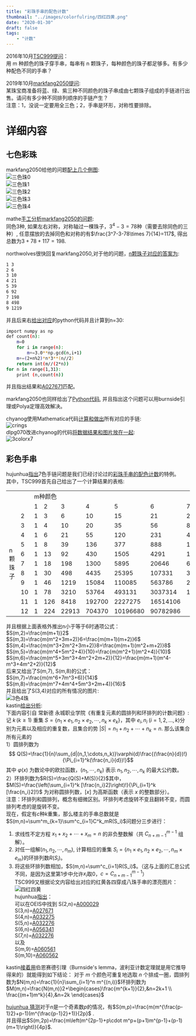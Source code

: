 ```yaml
---
title: "彩珠手串的配色计数"
thumbnail: "../images/colorfulring/四红四黄.png"
date: "2020-01-30"
draft: false
tags:
    - "计数"
---
```

2016年10月[TSC999提问](https://bbs.emath.ac.cn/forum.php?mod=viewthread&tid=9161&fromuid=20)：  
用 m 种颜色的珠子穿手串，每串有 n 颗珠子，每种颜色的珠子都足够多。有多少种配色不同的手串？
<!--more-->
2019年10月[markfang2050提问](https://bbs.emath.ac.cn/forum.php?mod=viewthread&tid=16961&fromuid=20):  
某珠宝商准备将蓝、绿、紫三种不同颜色的珠子串成由七颗珠子组成的手链进行出售。请问有多少种不同排列顺序的手链产生？  
注意：1，没说一定要用全三色；2，手串是环形，对称性要排除。  

# 详细内容
## 七色彩珠
markfang2050给他的问题[配上几个例图](https://bbs.emath.ac.cn/forum.php?mod=redirect&goto=findpost&ptid=16961&pid=81454&fromuid=20):  
![三色珠0](../images/colorfulring/三色珠0.png)  
![三色珠1](../images/colorfulring/三色珠1.png)  
![三色珠2](../images/colorfulring/三色珠2.png)  
![三色珠3](../images/colorfulring/三色珠3.png)  
![三色珠4](../images/colorfulring/三色珠4.png)  

mathe[手工分析markfang2050的问题](https://bbs.emath.ac.cn/forum.php?mod=redirect&goto=findpost&ptid=16961&pid=81450&fromuid=20):  
同色3种, 如果左右对称，对称轴过一棵珠子，$3^4-3=78$种（需要去除同色的三种）, 任意摆放的去掉同色和对称的有$\frac{3^7-3-78\times 7}{14}=117$,
得出总数为$3+78+117=198$.  

northwolves很快回复markfang2050,对于他的问题，[n颗珠子对应的答案为](https://bbs.emath.ac.cn/forum.php?mod=redirect&goto=findpost&ptid=16961&pid=81448&fromuid=20):  
```bash
1 3
2 6
3 10
4 21
5 39
6 92
7 198
8 498
9 1219
```
并且后来右[给出对应](https://bbs.emath.ac.cn/forum.php?mod=redirect&goto=findpost&ptid=16961&pid=81460&fromuid=20)的python代码并且计算到n=30:  
```bash
import numpy as np
def count(n):
    m=0
    for i in range(n):
        m+=3.0**np.gcd(n,i+1)
    m+=(2+n%2)*n*3**(n//2)
    return int(m//(2*n))
for n in range(1,31):
    print (n,count(n)) 
```
并且指出结果和[A027671](https://oeis.org/A027671)匹配。  

markfang2050也同样给出了[Python代码](../attached/colorfulring/markfangring.txt), 并且指出这个问题可以用burnside引理或Polya定理高效解决。

chyanog使用Mathematica代码[计算和做出](https://bbs.emath.ac.cn/forum.php?mod=redirect&goto=findpost&ptid=16961&pid=81481&fromuid=20)所有对应的手链:  
![crings](../images/colorfulring/crings.jpg)  
dlpg070改进chyanog的代码[将数据结果和图片放在一起](https://bbs.emath.ac.cn/forum.php?mod=redirect&goto=findpost&ptid=16961&pid=81503&fromuid=20):  
![3colorx7](../images/colorfulring/3colorx7.png)  

## 彩色手串
hujunhua[指出](https://bbs.emath.ac.cn/forum.php?mod=redirect&goto=findpost&ptid=16961&pid=81479&fromuid=20)7色手链问题是我们已经讨论过的[彩珠手串的配色计数](https://bbs.emath.ac.cn/thread-9161-1-1.html)的特例。  
其中，TSC999首先自己给出了一个计算结果的表格:  

<table width=50%>
<tr><td colspan=2 rowspan=2> </td><td colspan=12> m种颜色</td></tr>
<tr><td> 1 </td><td> 2 </td><td> 3 </td><td> 4 </td><td> 5 </td><td> 6 </td><td> 7 </td><td> 8 </td><td> 9 </td><td> 10 </td><td> 11 </td><td> 12 </td></tr>
<tr><td rowspan=11>
 n
颗
珠
子</td><td> 2 </td><td>1 </td><td>3 </td><td>6 </td><td>10 </td><td>15 </td><td>21 </td><td>28 </td><td> 36</td><td>45 </td><td>55 </td><td>66 </td><td>78</td></tr>
<tr><td> 3</td><td>1 </td><td> 4</td><td>10 </td><td> 20</td><td>35 </td><td> 56</td><td>84 </td><td> 120</td><td> 165</td><td>220 </td><td>286 </td><td>364 </td></tr>
<tr><td> 4</td><td>1 </td><td>6 </td><td>21 </td><td> 55</td><td>120 </td><td>231 </td><td>406 </td><td>666 </td><td> 1035</td><td> 1540</td><td>2211 </td><td>3081 </td></tr>
<tr><td> 5</td><td>1 </td><td>8 </td><td>39 </td><td>136 </td><td> 377</td><td>888 </td><td>1855 </td><td> 3536</td><td>6273 </td><td>10504 </td><td> 16775</td><td> 25752</td></tr>
<tr><td> 6</td><td> 1</td><td>13 </td><td>92 </td><td>430 </td><td> 1505</td><td>4291 </td><td> 10528</td><td> 23052</td><td> 46185</td><td>86185 </td><td>151756 </td><td>254618</td></tr>
<tr><td> 7</td><td>1 </td><td>18 </td><td>198 </td><td>1300 </td><td> 5895</td><td>20646 </td><td>60028 </td><td> 151848</td><td>344925 </td><td>719290 </td><td> 1399266</td><td>2569788 </td></tr>
<tr><td> 8</td><td>1 </td><td> 30</td><td>498 </td><td>4435 </td><td>25395</td><td>107331 </td><td>365260 </td><td>1058058 </td><td>2707245 </td><td>6278140 </td><td>13442286 </td><td> 26942565</td></tr>
<tr><td> 9</td><td> 1</td><td> 46</td><td> 1219</td><td>15084 </td><td> 110085</td><td>563786 </td><td> 2250311</td><td>7472984 </td><td> 21552969</td><td>55605670 </td><td>131077771 </td><td>286779076 </td></tr>
<tr><td>10</td><td>1 </td><td> 78</td><td> 3210</td><td>53764 </td><td>493131 </td><td> 3037314</td><td>14158228 </td><td>53762472 </td><td>174489813 </td><td>500280022 </td><td> 1297362462</td><td>3096689388 </td></tr>
<tr><td>11</td><td>1 </td><td>126 </td><td>8418 </td><td> 192700</td><td>2227275 </td><td>16514106 </td><td> </td><td> </td><td> </td><td> </td><td> </td><td> </td></tr>
<tr><td>12 </td><td>1 </td><td>224 </td><td>22913 </td><td> 704370</td><td>10196680 </td><td> 90782986</td><td> </td><td> </td><td> </td><td> </td><td> </td><td> </td></tr>
</table>

并且根据上面表格外推出n小于等于6时通项公式：  
$S(m,2)=\frac{m(m+1)}2$  
$S(m,3)=\frac{m(m^2+3m+2)}6=\frac{m(m+1)(m+2)}6$  
$S(m,4)=\frac{m(m^3+2m^2+3m+2)}8=\frac{m(m+1)(m^2+m+2)}8$  
$S(m,5)=\frac{m(m^4+5m^2+4)}{10}=\frac{m(m^2+1)(m^2+4)}{10}$  
$S(m,6)=\frac{m(m^5+3m^3+4m^2+2m+2)}{12}=\frac{m(m+1)(m^4-m^3+4m^2+2)}{12}$  
后来又给出了S(m,7), S(m,8)的公式：  
$S(m,7)=\frac{m(m^6+7m^3+6)}{14}$  
$S(m,8)=\frac{m(m^7+4m^4+5m^3+2m+4)}{16}$  
并且给出了S(3,4)对应的所有情况的图片:  
![3色4珠](../images/colorfulring/3色4珠.png)  
kastin[给出分析](https://bbs.emath.ac.cn/forum.php?mod=redirect&goto=findpost&ptid=9161&pid=63935&fromuid=20):  
下面内容引自 常新德 永城职业学院《有重复元素的圆排列和环排列的计数问题》:  
记 $k\,(k\geqslant 1)$ 重集 $S=\{n_1\times e_1,n_2\times e_2,\cdots,n_k\times e_k\}$，其中 $e_i,\,n_i\;(i=1,2,\dots,k)$分别为元素以及相应的重复数，且集合的势 $|S|=n_1+n_2+\cdots+n_k=n$. 那么该集合所有元素的  
1）圆排列数为$$ Q(S)=\frac{1}{n}\sum_{d|(n_1,\cdots,n_k)}\varphi(d)\frac{(\frac{n}{d})!}{\Pi_{i=1}^k(\frac{n_i}{d})!}$$其中 $\varphi(x)$ 为数论中的欧拉函数，$(n_1,\cdots,n_k)$ 表示 $n_1,n_2,\cdots,n_k$ 的最大公约数。  
2）环排列数为$R(S)=\frac{Q(S)+M(S)}{2}$其中，$M(S)=\frac{\left(\sum_{i=1}^k [\frac{n_i}2]\right)!}{\Pi_{i=1}^k [\frac{n_i}2]!}$ 为对称圆排列数，$[x]$ 为高斯函数（表示 $x$ 的整数部分）。  
注意：环排列和圆排列，概念有细微区别。环排列考虑旋转不变且翻转不变，而圆排列考虑的是旋转不变。  
现在，假定有$c$种$k$重集，那么楼主的手串总数就是$S(m,n)=\sum^m_{k=1}\sum^c_{i=1}C^k_mR(S_i)$问题分三步进行：  
1. 求线性不定方程 $x_1+x_2+\cdots+x_m=n$ 的非负整数解（共 $C_{n+m-1}^{m-1}$ 组解）。  
2. 对任一组解$(n_1,n_2,\cdots,n_m)$, 计算相应的重集 $S_i=\{n_1\times e_1,n_2\times e_2,\cdots,n_m\times e_m\}$的环排列数$R(S_i)$。  
3. 将这些环排列数相加，$S(m,n)=\sum^c_{i=1}R(S_i)$。（这与上面的汇总公式不同，是因为这里第1步中允许$x_i$取0，$c=C_{n+m-1}^{m-1}$）  
TSC999又根据论文内容给出对应的红黄各四穿成八珠手串的漂亮图片：  
![四红四黄](../images/colorfulring/四红四黄.png)  
hujunhua[指出](https://bbs.emath.ac.cn/forum.php?mod=redirect&goto=findpost&ptid=9161&pid=63961&fromuid=20)：  
可以在OEIS中找到
S(2,n)=[A000029](http://oeis.org/A000029)  
S(3,n)=[A027671](http://oeis.org/A027671)  
S(4,n)=[A032275](http://oeis.org/A032275)  
S(5,n)=[A032276](http://oeis.org/A032276)  
S(6,n)=[A056341](http://oeis.org/A056341)  
S(7,n)=[A032276](http://oeis.org/A032276)  
以及  
S(m,9)=[A060561](http://oeis.org/A060561)  
S(m,10)=[A060562](http://oeis.org/A060562)  

kastin[接着用](https://bbs.emath.ac.cn/forum.php?mod=redirect&goto=findpost&ptid=9161&pid=63962&fromuid=20)伯恩赛德引理（Burnside's lemma，波利亚计数定理就是用它推导得来的）就能得到如下结论：
对于 $m$ 个颜色可重复地选取 $n$ 个排成一圈，圆排列数为$N(m,n)=\frac{1}{n}\sum_{i=1}^n m^{(n,i)}$环排列数为
$M(m,n)=\frac{N(m,n)}2+\begin{cases}\frac{m^{k+1}}{2},&n=2k+1 \\ \frac{(m+1)m^k}{4},&n=2k \end{cases}$  

[hujunhua 猜测](https://bbs.emath.ac.cn/forum.php?mod=redirect&goto=findpost&ptid=9161&pid=63963&fromuid=20)对于$n$是一个奇素数$p$的情况，有$S(m,p)=\frac{m(m^{\frac{p-1}2}+p-1)(m^{\frac{p-1}2}+1)}{2p}$ .  
并且得出$S(m,2p)=\frac{m\left(m^{2p-1}+p\cdot m^p+(p+1)m^{p-1}+(p-1)(m+1)\right)}{4p}$.  

